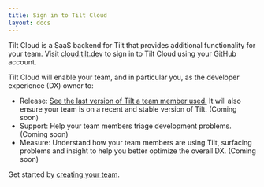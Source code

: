 ```yaml
---
title: Sign in to Tilt Cloud
layout: docs
---
```


Tilt Cloud is a SaaS backend for Tilt that provides additional functionality for your team. Visit [cloud.tilt.dev](https://cloud.tilt.dev/) to sign in to Tilt Cloud using your GitHub account.

Tilt Cloud will enable your team, and in particular you, as the developer experience (DX) owner to:
- Release: [See the last version of Tilt a team member used.](/last_seen_versions.html) It will also ensure your team is on a recent and stable version of Tilt. (Coming soon)
- Support: Help your team members triage development problems. (Coming soon)
- Measure: Understand how your team members are using Tilt, surfacing problems and insight to help you better optimize the overall DX. (Coming soon)

Get started by [creating your team](/teams.html).
